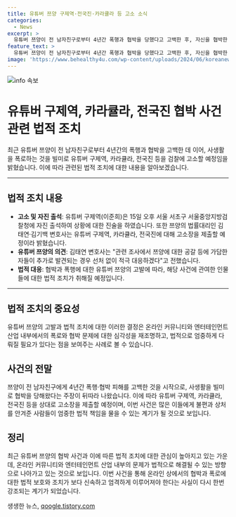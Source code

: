 ```yaml
---
title: 유튜버 쯔양 구제역·전국진·카라큘라 등 고소 소식
categories:
  - News
excerpt: >
  유튜버 쯔양이 전 남자친구로부터 4년간 폭행과 협박을 당했다고 고백한 후, 자신을 협박한 유튜버 구제역 등을 검찰에 고소할 것이라고 밝혔습니다. 쯔양의 법률대리인은 쯔양에 대한 공갈 등에 가담한 자들이 추가로 발견되는 경우 선처 없이 적극 대응할 것이라고 전해졌습니다. 현재 구제역은 검찰에 자진 출석하고 조사를 받고 있는 상황입니다.
feature_text: >
  유튜버 쯔양이 전 남자친구로부터 4년간 폭행과 협박을 당했다고 고백한 후, 자신을 협박한 유튜버 구제역 등을 검찰에 고소할 것이라고 밝혔습니다. 쯔양의 법률대리인은 쯔양에 대한 공갈 등에 가담한 자들이 추가로 발견되는 경우 선처 없이 적극 대응할 것이라고 전해졌습니다. 현재 구제역은 검찰에 자진 출석하고 조사를 받고 있는 상황입니다.
image: 'https://www.behealthy4u.com/wp-content/uploads/2024/06/koreanews.jpg'
---
```


<p><img src="https://www.behealthy4u.com/wp-content/uploads/2024/06/koreanews.jpg" alt="info 속보" /></p>

<h1>유튜버 구제역, 카라큘라, 전국진 협박 사건 관련 법적 조치</h1>

<p data-ke-size="size16">최근 유튜버 쯔양이 전 남자친구로부터 4년간의 폭행과 협박을 고백한 데 이어, 사생활을 폭로하는 것을 빌미로 유튜버 구제역, 카라큘라, 전국진 등을 검찰에 고소할 예정임을 밝혔습니다. 이에 따라 관련된 법적 조치에 대한 내용을 알아보겠습니다.</p>

<hr>

<h2 data-ke-size="size26">법적 조치 내용</h2>

<ul>
  <li><b>고소 및 자진 출석</b>: 유튜버 구제역(이준희)은 15일 오후 서울 서초구 서울중앙지방검찰청에 자진 출석하여 상황에 대한 진술을 하였습니다. 또한 쯔양의 법률대리인 김태연·김기백 변호사는 유튜버 구제역, 카라큘라, 전국진에 대해 고소장을 제출할 예정이라 밝혔습니다.</li>
  <li><b>유튜버 쯔양의 의견</b>: 김태연 변호사는 "관련 조사에서 쯔양에 대한 공갈 등에 가담한 자들이 추가로 발견되는 경우 선처 없이 적극 대응하겠다"고 전했습니다.</li>
  <li><b>법적 대응</b>: 협박과 폭행에 대한 유튜버 쯔양의 고발에 따라, 해당 사건에 관여한 인물들에 대한 법적 조치가 취해질 예정입니다.</li>
</ul>

<hr>

<h2 data-ke-size="size26">법적 조치의 중요성</h2>

<p data-ke-size="size16">유튜버 쯔양의 고발과 법적 조치에 대한 이러한 결정은 온라인 커뮤니티와 엔터테인먼트 산업 내부에서의 폭로와 협박 문제에 대한 심각성을 재조명하고, 법적으로 엄중하게 다뤄질 필요가 있다는 점을 보여주는 사례로 볼 수 있습니다.</p>

<h2 data-ke-size="size26">사건의 전말</h2>

<p data-ke-size="size16">쯔양이 전 남자친구에게 4년간 폭행·협박 피해를 고백한 것을 시작으로, 사생활을 빌미로 협박을 당해왔다는 주장이 뒤따라 나왔습니다. 이에 따라 유튜버 구제역, 카라큘라, 전국진 등을 상대로 고소장을 제출할 예정이며, 이번 사건은 많은 이들에게 불편과 상처를 안겨준 사람들이 엄중한 법적 책임을 물을 수 있는 계기가 될 것으로 보입니다.</p>

<h2 data-ke-size="size26">정리</h2>

<p data-ke-size="size16">최근 유튜버 쯔양의 협박 사건과 이에 따른 법적 조치에 대한 관심이 높아지고 있는 가운데, 온라인 커뮤니티와 엔터테인먼트 산업 내부의 문제가 법적으로 해결될 수 있는 방향으로 나아가고 있는 것으로 보입니다. 이번 사건을 통해 온라인 상에서의 협박과 폭로에 대한 법적 보호와 조치가 보다 신속하고 엄격하게 이루어져야 한다는 사실이 다시 한번 강조되는 계기가 되었습니다.</p>
생생한 뉴스, <a href="https://qoogle.tistory.com" rel="dofollow">qoogle.tistory.com</a>


